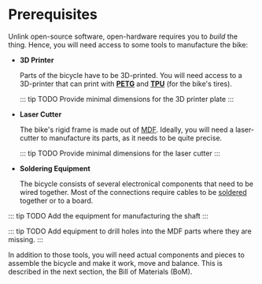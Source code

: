 # Prerequisites

Unlink open-source software, open-hardware requires you to *build* the thing. Hence, you will need access to some tools to manufacture the bike:

- **3D Printer**
    
    Parts of the bicycle have to be 3D-printed. You will need access to a 3D-printer that can print with [**PETG**](https://en.wikipedia.org/wiki/Polyethylene_terephthalate) and [**TPU**](https://en.wikipedia.org/wiki/Thermoplastic_polyurethane) (for the bike's tires).

    ::: tip TODO
    Provide minimal dimensions for the 3D printer plate
    :::

- **Laser Cutter**

    The bike's rigid frame is made out of [MDF](https://en.wikipedia.org/wiki/Medium-density_fibreboard). Ideally, you will need a laser-cutter to manufacture its parts, as it needs to be quite precise.

    ::: tip TODO
    Provide minimal dimensions for the laser cutter
    :::

- **Soldering Equipment**

    The bicycle consists of several electronical components that need to be wired together. Most of the connections require cables to be [soldered](https://en.wikipedia.org/wiki/Soldering) together or to a board.

::: tip TODO
Add the equipment for manufacturing the shaft
:::

::: tip TODO
Add equipment to drill holes into the MDF parts where they are missing.
:::

In addition to those tools, you will need actual components and pieces to assemble the bicycle and make it work, move and balance. This is described in the next section, the Bill of Materials (BoM).